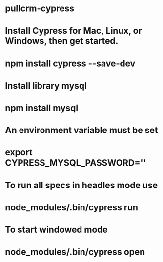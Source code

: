 # pullcrm-cypress

# Install Cypress for Mac, Linux, or Windows, then get started.
# npm install cypress --save-dev

# Install library mysql
# npm install mysql

# An environment variable must be set
# export CYPRESS_MYSQL_PASSWORD='<password>'

# To run all specs in headles mode use
# node_modules/.bin/cypress run

# To start windowed mode
# node_modules/.bin/cypress open


